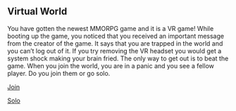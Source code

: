 ## Virtual World  

You have gotten the newest MMORPG game and it is a VR game! While booting up the game, you noticed that you received an important message from the creator of the game. It says that you are trapped in the world and you can’t log out of it. If you try removing the VR headset you would get a system shock making your brain fried. The only way to get out is to beat the game. When you join the world, you are in a panic and you see a fellow player. Do you join them or go solo.  

[Join](join.md)  

[Solo](solo.md)